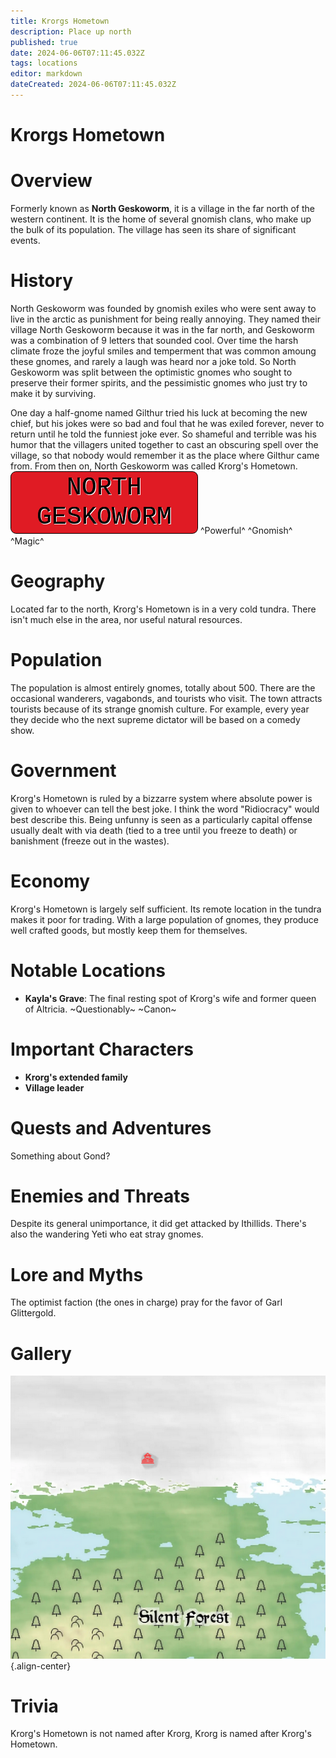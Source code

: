 ```yaml
---
title: Krorgs Hometown
description: Place up north
published: true
date: 2024-06-06T07:11:45.032Z
tags: locations
editor: markdown
dateCreated: 2024-06-06T07:11:45.032Z
---
```


# Krorgs Hometown

# Overview
Formerly known as **North Geskoworm**, it is a village in the far north of the western continent. It is the home of several gnomish clans, who make up the bulk of its population. The village has seen its share of significant events.

# History
North Geskoworm was founded by gnomish exiles who were sent away to live in the arctic as punishment for being really annoying. They named their village North Geskoworm because it was in the far north, and Geskoworm was a combination of 9 letters that sounded cool. Over time the harsh climate froze the joyful smiles and temperment that was common amoung these gnomes, and rarely a laugh was heard nor a joke told. So North Geskoworm was split between the optimistic gnomes who sought to preserve their former spirits, and the pessimistic gnomes who just try to make it by surviving. 

One day a half-gnome named Gilthur tried his luck at becoming the new chief, but his jokes were so bad and foul that he was exiled forever, never to return until he told the funniest joke ever. So shameful and terrible was his humor that the villagers united together to cast an obscuring spell over the village, so that nobody would remember it as the place where Gilthur came from. From then on, North Geskoworm was called Krorg's Hometown.
![ng.gif](/ng.gif)
^Powerful^ ^Gnomish^ ^Magic^

# Geography
Located far to the north, Krorg's Hometown is in a very cold tundra. There isn't much else in the area, nor useful natural resources. 

# Population
The population is almost entirely gnomes, totally about 500. There are the occasional wanderers, vagabonds, and tourists who visit. The town attracts tourists because of its strange gnomish culture. For example, every year they decide who the next supreme dictator will be based on a comedy show. 

# Government
Krorg's Hometown is ruled by a bizzarre system where absolute power is given to whoever can tell the best joke. I think the word "Ridiocracy" would best describe this. Being unfunny is seen as a particularly capital offense usually dealt with via death (tied to a tree until you freeze to death) or banishment (freeze out in the wastes). 

# Economy
Krorg's Hometown is largely self sufficient. Its remote location in the tundra makes it poor for trading. With a large population of gnomes, they produce well crafted goods, but mostly keep them for themselves.

# Notable Locations
- **Kayla's Grave**: The final resting spot of Krorg's wife and former queen of Altricia. ~Questionably~ ~Canon~

# Important Characters
- **Krorg's extended family**
- **Village leader**

# Quests and Adventures
Something about Gond?

# Enemies and Threats
Despite its general unimportance, it did get attacked by Ithillids. There's also the wandering Yeti who eat stray gnomes.

# Lore and Myths
The optimist faction (the ones in charge) pray for the favor of Garl Glittergold.
  
# Gallery
![k.png](/k.png){.align-center}

# Trivia
Krorg's Hometown is not named after Krorg, Krorg is named after Krorg's Hometown.